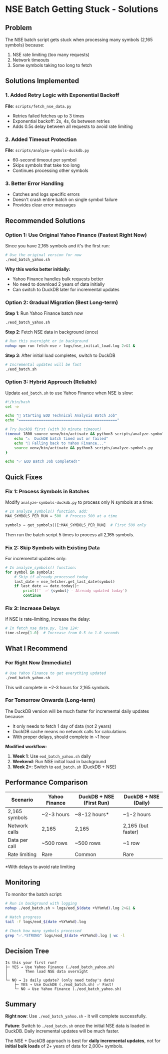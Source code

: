 # NSE Batch Getting Stuck - Solutions

## Problem

The NSE batch script gets stuck when processing many symbols (2,165 symbols) because:
1. NSE rate limiting (too many requests)
2. Network timeouts
3. Some symbols taking too long to fetch

## Solutions Implemented

### 1. Added Retry Logic with Exponential Backoff

**File**: `scripts/fetch_nse_data.py`

- Retries failed fetches up to 3 times
- Exponential backoff: 2s, 4s, 6s between retries
- Adds 0.5s delay between all requests to avoid rate limiting

### 2. Added Timeout Protection

**File**: `scripts/analyze-symbols-duckdb.py`

- 60-second timeout per symbol
- Skips symbols that take too long
- Continues processing other symbols

### 3. Better Error Handling

- Catches and logs specific errors
- Doesn't crash entire batch on single symbol failure
- Provides clear error messages

## Recommended Solutions

### Option 1: Use Original Yahoo Finance (Fastest Right Now)

Since you have 2,165 symbols and it's the first run:

```bash
# Use the original version for now
./eod_batch_yahoo.sh
```

**Why this works better initially:**
- Yahoo Finance handles bulk requests better
- No need to download 2 years of data initially
- Can switch to DuckDB later for incremental updates

### Option 2: Gradual Migration (Best Long-term)

**Step 1**: Run Yahoo Finance batch now
```bash
./eod_batch_yahoo.sh
```

**Step 2**: Fetch NSE data in background (once)
```bash
# Run this overnight or in background
nohup npm run fetch-nse > logs/nse_initial_load.log 2>&1 &
```

**Step 3**: After initial load completes, switch to DuckDB
```bash
# Incremental updates will be fast
./eod_batch.sh
```

### Option 3: Hybrid Approach (Reliable)

Update `eod_batch.sh` to use Yahoo Finance when NSE is slow:

```bash
#!/bin/bash
set -e

echo "🚀 Starting EOD Technical Analysis Batch Job"
echo "============================================"

# Try DuckDB first (with 30 minute timeout)
timeout 1800 source venv/bin/activate && python3 scripts/analyze-symbols-duckdb.py || {
    echo "⚠️  DuckDB batch timed out or failed"
    echo "🔄 Falling back to Yahoo Finance..."
    source venv/bin/activate && python3 scripts/analyze-symbols.py
}

echo "✅ EOD Batch Job Completed!"
```

## Quick Fixes

### Fix 1: Process Symbols in Batches

Modify `analyze-symbols-duckdb.py` to process only N symbols at a time:

```python
# In analyze_symbols() function, add:
MAX_SYMBOLS_PER_RUN = 500  # Process 500 at a time

symbols = get_symbols()[:MAX_SYMBOLS_PER_RUN]  # First 500 only
```

Then run the batch script 5 times to process all 2,165 symbols.

### Fix 2: Skip Symbols with Existing Data

For incremental updates only:

```python
# In analyze_symbols() function:
for symbol in symbols:
    # Skip if already processed today
    last_date = nse_fetcher.get_last_date(symbol)
    if last_date == date.today():
        print(f'  ✅ {symbol} - Already updated today')
        continue
```

### Fix 3: Increase Delays

If NSE is rate-limiting, increase the delay:

```python
# In fetch_nse_data.py, line 124:
time.sleep(1.0)  # Increase from 0.5 to 1.0 seconds
```

## What I Recommend

### For Right Now (Immediate)

```bash
# Use Yahoo Finance to get everything updated
./eod_batch_yahoo.sh
```

This will complete in ~2-3 hours for 2,165 symbols.

### For Tomorrow Onwards (Long-term)

The DuckDB version will be much faster for incremental daily updates because:
- It only needs to fetch 1 day of data (not 2 years)
- DuckDB cache means no network calls for calculations
- With proper delays, should complete in ~1 hour

**Modified workflow:**

1. **Week 1**: Use `eod_batch_yahoo.sh` daily
2. **Weekend**: Run NSE initial load in background
3. **Week 2+**: Switch to `eod_batch.sh` (DuckDB + NSE)

## Performance Comparison

| Scenario | Yahoo Finance | DuckDB + NSE (First Run) | DuckDB + NSE (Daily) |
|----------|--------------|--------------------------|---------------------|
| 2,165 symbols | ~2-3 hours | ~8-12 hours* | ~1-2 hours |
| Network calls | 2,165 | 2,165 | 2,165 (but faster) |
| Data per call | ~500 rows | ~500 rows | ~1 row |
| Rate limiting | Rare | Common | Rare |

*With delays to avoid rate limiting

## Monitoring

To monitor the batch script:

```bash
# Run in background with logging
nohup ./eod_batch.sh > logs/eod_$(date +%Y%m%d).log 2>&1 &

# Watch progress
tail -f logs/eod_$(date +%Y%m%d).log

# Check how many symbols processed
grep "✅.*STRONG" logs/eod_$(date +%Y%m%d).log | wc -l
```

## Decision Tree

```
Is this your first run?
├─ YES → Use Yahoo Finance (./eod_batch_yahoo.sh)
│        Then load NSE data overnight
│
└─ NO → Is daily update? (only need today's data)
    ├─ YES → Use DuckDB (./eod_batch.sh) ✅ Fast!
    └─ NO → Use Yahoo Finance (./eod_batch_yahoo.sh)
```

## Summary

**Right now**: Use `./eod_batch_yahoo.sh` - it will complete successfully.

**Future**: Switch to `./eod_batch.sh` once the initial NSE data is loaded in DuckDB. Daily incremental updates will be much faster.

The NSE + DuckDB approach is best for **daily incremental updates**, not for **initial bulk loads** of 2+ years of data for 2,000+ symbols.
